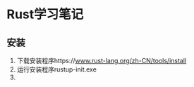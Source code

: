 # Rust学习笔记

## 安装

1. 下载安装程序https://www.rust-lang.org/zh-CN/tools/install
2. 运行安装程序rustup-init.exe
3. 